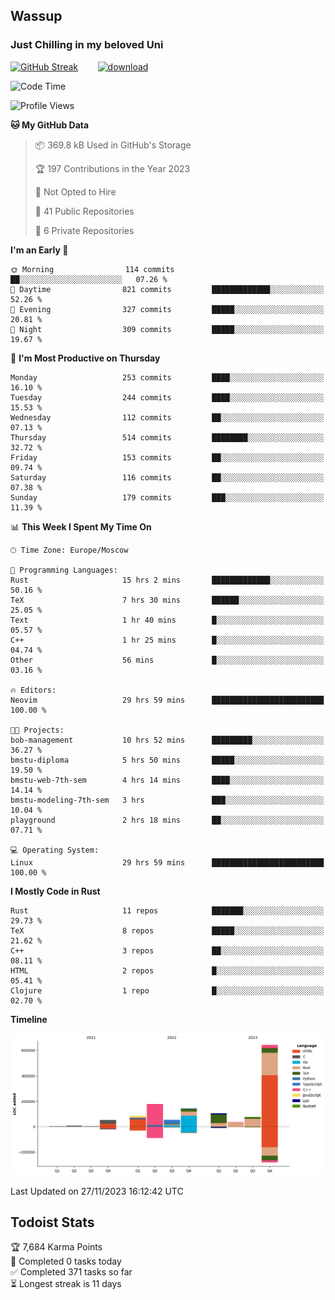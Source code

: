 ## Wassup 
### Just Chilling in my beloved Uni 

<!--
-->

[![GitHub Streak](http://github-readme-streak-stats.herokuapp.com?user=archeoss&theme=shades-of-purple&hide_border=true&date_format=j%20M%5B%20Y%5D)](https://git.io/streak-stats)&nbsp;&nbsp;&nbsp;&nbsp;&nbsp;&nbsp;&nbsp;&nbsp;[![download](https://user-images.githubusercontent.com/68448737/147796309-d8b65b1d-4dde-40d9-b03a-2b42aaa6cd43.jpeg)
](http://bmstu.ru/)

<!--START_SECTION:waka-->
![Code Time](http://img.shields.io/badge/Code%20Time-2%2C123%20hrs%2018%20mins-blue)

![Profile Views](http://img.shields.io/badge/Profile%20Views-1-blue)

**🐱 My GitHub Data** 

> 📦 369.8 kB Used in GitHub's Storage 
 > 
> 🏆 197 Contributions in the Year 2023
 > 
> 🚫 Not Opted to Hire
 > 
> 📜 41 Public Repositories 
 > 
> 🔑 6 Private Repositories 
 > 
**I'm an Early 🐤** 

```text
🌞 Morning                114 commits         ██░░░░░░░░░░░░░░░░░░░░░░░   07.26 % 
🌆 Daytime                821 commits         █████████████░░░░░░░░░░░░   52.26 % 
🌃 Evening                327 commits         █████░░░░░░░░░░░░░░░░░░░░   20.81 % 
🌙 Night                  309 commits         █████░░░░░░░░░░░░░░░░░░░░   19.67 % 
```
📅 **I'm Most Productive on Thursday** 

```text
Monday                   253 commits         ████░░░░░░░░░░░░░░░░░░░░░   16.10 % 
Tuesday                  244 commits         ████░░░░░░░░░░░░░░░░░░░░░   15.53 % 
Wednesday                112 commits         ██░░░░░░░░░░░░░░░░░░░░░░░   07.13 % 
Thursday                 514 commits         ████████░░░░░░░░░░░░░░░░░   32.72 % 
Friday                   153 commits         ██░░░░░░░░░░░░░░░░░░░░░░░   09.74 % 
Saturday                 116 commits         ██░░░░░░░░░░░░░░░░░░░░░░░   07.38 % 
Sunday                   179 commits         ███░░░░░░░░░░░░░░░░░░░░░░   11.39 % 
```


📊 **This Week I Spent My Time On** 

```text
🕑︎ Time Zone: Europe/Moscow

💬 Programming Languages: 
Rust                     15 hrs 2 mins       █████████████░░░░░░░░░░░░   50.16 % 
TeX                      7 hrs 30 mins       ██████░░░░░░░░░░░░░░░░░░░   25.05 % 
Text                     1 hr 40 mins        █░░░░░░░░░░░░░░░░░░░░░░░░   05.57 % 
C++                      1 hr 25 mins        █░░░░░░░░░░░░░░░░░░░░░░░░   04.74 % 
Other                    56 mins             █░░░░░░░░░░░░░░░░░░░░░░░░   03.16 % 

🔥 Editors: 
Neovim                   29 hrs 59 mins      █████████████████████████   100.00 % 

🐱‍💻 Projects: 
bob-management           10 hrs 52 mins      █████████░░░░░░░░░░░░░░░░   36.27 % 
bmstu-diploma            5 hrs 50 mins       █████░░░░░░░░░░░░░░░░░░░░   19.50 % 
bmstu-web-7th-sem        4 hrs 14 mins       ████░░░░░░░░░░░░░░░░░░░░░   14.14 % 
bmstu-modeling-7th-sem   3 hrs               ███░░░░░░░░░░░░░░░░░░░░░░   10.04 % 
playground               2 hrs 18 mins       ██░░░░░░░░░░░░░░░░░░░░░░░   07.71 % 

💻 Operating System: 
Linux                    29 hrs 59 mins      █████████████████████████   100.00 % 
```

**I Mostly Code in Rust** 

```text
Rust                     11 repos            ███████░░░░░░░░░░░░░░░░░░   29.73 % 
TeX                      8 repos             █████░░░░░░░░░░░░░░░░░░░░   21.62 % 
C++                      3 repos             ██░░░░░░░░░░░░░░░░░░░░░░░   08.11 % 
HTML                     2 repos             █░░░░░░░░░░░░░░░░░░░░░░░░   05.41 % 
Clojure                  1 repo              █░░░░░░░░░░░░░░░░░░░░░░░░   02.70 % 
```



**Timeline**

![Lines of Code chart](https://raw.githubusercontent.com/archeoss/archeoss/master/assets/bar_graph.png)


 Last Updated on 27/11/2023 16:12:42 UTC
<!--END_SECTION:waka-->

## Todoist Stats

<!-- TODO-IST:START -->
🏆  7,684 Karma Points           
🌸  Completed 0 tasks today           
✅  Completed 371 tasks so far           
⏳  Longest streak is 11 days
<!-- TODO-IST:END -->
